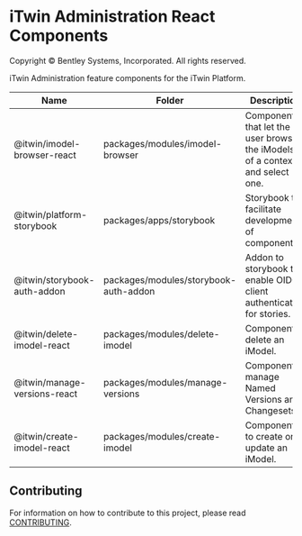 # iTwin Administration React Components

Copyright © Bentley Systems, Incorporated. All rights reserved.

iTwin Administration feature components for the iTwin Platform.

| Name                         | Folder                                | Description                                                                  |
| ---------------------------- | ------------------------------------- | ---------------------------------------------------------------------------- |
| @itwin/imodel-browser-react  | packages/modules/imodel-browser       | Components that let the user browse the iModels of a context and select one. |
| @itwin/platform-storybook    | packages/apps/storybook               | Storybook to facilitate development of components                            |
| @itwin/storybook-auth-addon  | packages/modules/storybook-auth-addon | Addon to storybook to enable OIDC client authentication for stories.         |
| @itwin/delete-imodel-react   | packages/modules/delete-imodel        | Component to delete an iModel.                                               |
| @itwin/manage-versions-react | packages/modules/manage-versions      | Component to manage Named Versions and Changesets.                           |
| @itwin/create-imodel-react   | packages/modules/create-imodel        | Components to create or update an iModel.                                    |

## Contributing

For information on how to contribute to this project, please read [CONTRIBUTING](CONTRIBUTING.MD).
